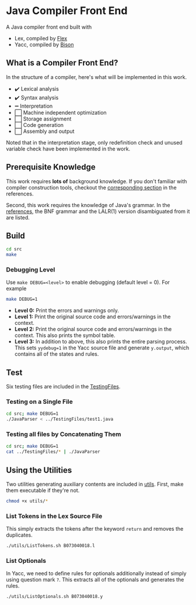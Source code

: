 # Java Compiler Front End
A Java compiler front end built with 

- Lex, compiled by [Flex](https://ftp.gnu.org/old-gnu/Manuals/flex-2.5.4/html_mono/flex.html)
- Yacc, compiled by [Bison](https://www.gnu.org/software/bison/)

## What is a Compiler Front End?

In the structure of a compiler, here's what will be implemented in this work.

- ✔️  Lexical analysis
- ✔️  Syntax analysis
- ➖ Interpretation
- ⬜️ Machine independent optimization
- ⬜️ Storage assignment
- ⬜️ Code generation
- ⬜️ Assembly and output

Noted that in the interpretation stage, only redefinition check and unused variable check have been implemented in the work.

## Prerequisite Knowledge

This work requires **lots of** background knowledge. If you don't familiar with compiler construction tools, checkout the [corresponding section](References#compiler-construction-tools) in the references.

Second, this work requires the knowledge of Java's grammar. In the [references](References#the-java-programming-language), the BNF grammar and the LALR(1) version disambiguated from it are listed.

## Build

```sh
cd src
make
```

### Debugging Level

Use `make DEBUG=<level>` to enable debugging (default level = 0). For example

```sh
make DEBUG=1
```

- **Level 0:** Print the errors and warnings only.
- **Level 1:** Print the original source code and errors/warnings in the context.
- **Level 2:** Print the original source code and errors/warnings in the context. This also prints the symbol table.
- **Level 3:** In addition to above, this also prints the entire parsing process. This sets `yydebug=1` in the Yacc source file and generate `y.output`, which contains all of the states and rules.

## Test

Six testing files are included in the [TestingFiles](TestingFiles).

### Testing on a Single File

```sh
cd src; make DEBUG=1
./JavaParser < ../TestingFiles/test1.java
```

### Testing all files by Concatenating Them

```sh
cd src; make DEBUG=1
cat ../TestingFiles/* | ./JavaParser
```

## Using the Utilities

Two utilities generating auxiliary contents are included in [utils](src/utils). First, make them executable if they're not.

```sh
chmod +x utils/*
```
### List Tokens in the Lex Source File
This simply extracts the tokens after the keyword `return` and removes the duplicates.

```sh
./utils/ListTokens.sh B073040018.l
```

### List Optionals

In Yacc, we need to define rules for optionals additionally instead of simply using question mark `?`. This extracts all of the optionals and generates the rules.

```sh
./utils/ListOptionals.sh B073040018.y
```
